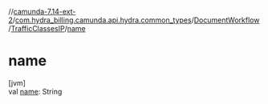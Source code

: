 //[camunda-7.14-ext-2](../../../../index.md)/[com.hydra_billing.camunda.api.hydra.common_types](../../index.md)/[DocumentWorkflow](../index.md)/[TrafficClassesIP](index.md)/[name](name.md)

# name

[jvm]\
val [name](name.md): String
